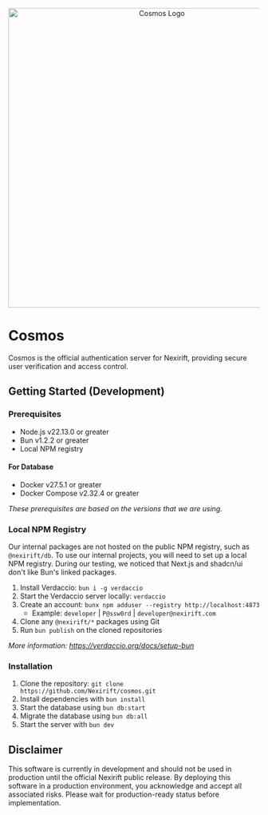 <p align="center">
<img src="https://raw.githubusercontent.com/Nexirift/media-kit/main/cosmos/banner.png" width="600" alt="Cosmos Logo" />
</p>

# Cosmos

Cosmos is the official authentication server for Nexirift, providing secure user verification and access control.

## Getting Started (Development)

### Prerequisites

- Node.js v22.13.0 or greater
- Bun v1.2.2 or greater
- Local NPM registry

#### For Database

- Docker v27.5.1 or greater
- Docker Compose v2.32.4 or greater

*These prerequisites are based on the versions that we are using.*

### Local NPM Registry

Our internal packages are not hosted on the public NPM registry, such as `@nexirift/db`. To use our internal projects, you will need to set up a local NPM registry. During our testing, we noticed that Next.js and shadcn/ui don't like Bun's linked packages.

1. Install Verdaccio: `bun i -g verdaccio`
2. Start the Verdaccio server locally: `verdaccio`
3. Create an account: `bunx npm adduser --registry http://localhost:4873`
    - Example: `developer` | `P@ssw0rd` | `developer@nexirift.com`
4. Clone any `@nexirift/*` packages using Git
5. Run `bun publish` on the cloned repositories

*More information: https://verdaccio.org/docs/setup-bun*

### Installation

1. Clone the repository: `git clone https://github.com/Nexirift/cosmos.git`
2. Install dependencies with `bun install`
3. Start the database using `bun db:start`
4. Migrate the database using `bun db:all`
5. Start the server with `bun dev`

## Disclaimer

This software is currently in development and should not be used in production until the official Nexirift public release. By deploying this software in a production environment, you acknowledge and accept all associated risks. Please wait for production-ready status before implementation.
